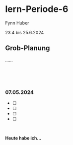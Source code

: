 # lern-Periode-6

Fynn Huber

23.4 bis 25.6.2024

## Grob-Planung

......

 &nbsp;
 
 &nbsp;

### 07.05.2024

- [ ] 
- [ ] 
- [ ] 
- [ ] 
      
&nbsp;

**Heute habe ich...**         
